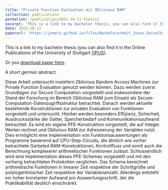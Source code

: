 ```yaml
---
title: "Private Function Evaluation mit Oblivious RAM"
collection: publications
permalink: /publication/2022-10-11-thesis1
excerpt: 'This is a link to my bachelor thesis, you can also find it [here](http://elib.uni-stuttgart.de/handle/11682/12706)'
date: 2022-10-11
paperurl: 'https://jonetz.github.io/files/Bachelorarbeit_Jonas_Geiselhart.pdf'
---
```

This is a link to my bachelor thesis (you can also find it in the Online Publications of the University of Stuttgart [OPUS](http://elib.uni-stuttgart.de/handle/11682/12706)).

Or you [download paper here](http://academicpages.github.io/files/Bachelorarbeit_Jonas_Geiselhart.pdf).

A short german abstract:

Diese Arbeit untersucht inwiefern Oblivious Random Access Machines zur Private Function Evaluation genutzt werden können. Dazu werden zuerst Grundlagen zur Secure Computation vorgestellt und insbesondere der Stand der Forschung im Bereich Oblivious RAM zum Einsatz als Secure-Computation-Datenzugriffsstruktur betrachtet. Danach werden aktuelle bestehende Konstruktionen zur privaten Evaluation von Funktionen vorgestellt und untersucht. Hierbei werden besonders Effizienz, Sicherheit, Ausdrucksstärke der Gatter, Speicherbedarf und Kommunikationsaufwand betrachtet. Es wird ein eigene PFE-Konstruktion vorgestellt, die auf Integer Werten rechnet und Oblivious RAM zur Adressierung der Variablen nutzt. Dies ermöglicht eine Implementation von Funktionsauswertungen als Programme basierend auf CPU-Step-Circuits, die ähnlich wie vorher betrachtete Garbeled RAM-Konstruktionen, Kontrollfluss und somit auch die Berechnung komplexerer arithmetischer Funktionen zulässt. Schlussendlich wird eine Implementation dieses PFE-Schemas vorgestellt und mit den vorherig betrachteten Protokollen verglichen. Das Schema berechnet arithmetische Funktionen in linearer Zeit respektive der Schrittgröße und polylogaritmischer Zeit respektive der Variablenanzahl. Allerdings entsteht ein hoher konstanter Aufwand pro Auswertungsschritt, der die Praktikabilität deutlich einschränkt.